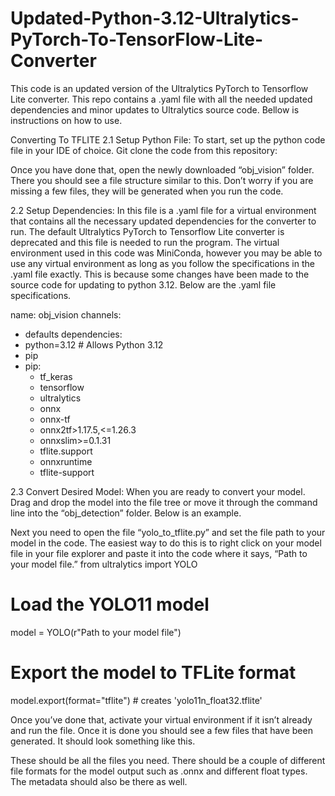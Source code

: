 # Updated-Python-3.12-Ultralytics-PyTorch-To-TensorFlow-Lite-Converter
This code is an updated version of the Ultralytics PyTorch to Tensorflow Lite converter. This repo contains a .yaml file with all the needed updated dependencies and minor updates to Ultralytics source code. Bellow is instructions on how to use.

Converting To TFLITE
2.1 Setup Python File: 
To start, set up the python code file in your IDE of choice. Git clone the code from this repository:

Once you have done that, open the newly downloaded “obj_vision” folder. There you should see a file structure similar to this. Don’t worry if you are missing a few files, they will be generated when you run the code.



2.2 Setup Dependencies:
In this file is a .yaml file for a virtual environment that contains all the necessary updated dependencies for the converter to run. The default Ultralytics PyTorch to Tensorflow Lite converter is deprecated and this file is needed to run the program. The virtual environment used in this code was MiniConda, however you may be able to use any virtual environment as long as you follow the specifications in the .yaml file exactly. This is because some changes have been made to the source code for updating to python 3.12. Below are the .yaml file specifications.  

name: obj_vision
channels:
  - defaults
dependencies:
  - python=3.12  # Allows Python 3.12
  - pip
  - pip:
    - tf_keras
    - tensorflow
    - ultralytics
    - onnx
    - onnx-tf
    - onnx2tf>1.17.5,<=1.26.3
    - onnxslim>=0.1.31
    - tflite.support
    - onnxruntime
    - tflite-support






2.3 Convert Desired Model:
When you are ready to convert your model. Drag and drop the model into the file tree or move it through the command line into the “obj_detection” folder. Below is an example.


Next you need to open the file “yolo_to_tflite.py” and set the file path to your model in the code. The easiest way to do this is to right click on your model file in your file explorer and paste it into the code where it says, “Path to your model file.” 
from ultralytics import YOLO


# Load the YOLO11 model
model = YOLO(r"Path to your model file")


# Export the model to TFLite format
model.export(format="tflite")  # creates 'yolo11n_float32.tflite'

Once you’ve done that, activate your virtual environment if it isn’t already and run the file. Once it is done you should see a few files that have been generated. It should look something like this.


These should be all the files you need. There should be a couple of different file formats for the model output such as .onnx and different float types. The metadata should also be there as well.
